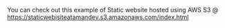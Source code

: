 You can check out this example of Static website hosted using AWS S3 
@
https://staticwebisiteatamandev.s3.amazonaws.com/index.html
